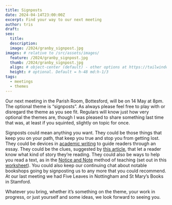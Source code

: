```yaml
---
title: Signposts
date: 2024-04-14T23:00:00Z
excerpt: Find your way to our next meeting
author: tris
draft: 
seo:
  title:
  description:
  image: /2024/granby_signpost.jpg
images: # relative to /src/assets/images/
  feature: /2024/granby_signpost.jpg
  thumb: /2024/granby_signpost.jpg
  align: # object-center (default) - other options at https://tailwindcss.com/docs/object-position
  height: # optional. Default = h-48 md:h-1/3
tags:
  - meetings
  - themes
---
```

Our next meeting in the Parish Room, Bottesford, will be on 14 May at 8pm. The optional theme is “signposts”. As always please feel free to play with or disregard the theme as you see fit. Regulars will know just how very optional the themes are, though I was pleased to share something last time that was, at least if you squinted, slightly on topic for once.

Signposts could mean anything you want. They could be those things that keep you on your path, that keep you true and stop you from getting lost. They could be devices in 
[academic writing](https://style.mla.org/effective-signposting/) to guide readers through an essay. They could be the clues, suggested by [this article](https://www.clarendonhousebooks.com/single-post/2017/02/21/Signposts-in-Fiction), that let a reader know what kind of story they’re reading. They could also be ways to help you read a text, as in the [Notice and Note](https://blog.heinemann.com/notice-and-note-signposts) method of teaching (set out in this [worksheet](http://wattsenglishclass.weebly.com/uploads/5/8/2/9/58298297/signpostsguide.pdf)).
You could also keep our continuing chat about notable bookshops going by signposting us to any more that you could recommend. At our last meeting we had Five Leaves in Nottingham and St Mary’s Books in Stamford. 

Whatever you bring, whether it’s something on the theme, your work in progress, or just yourself and some ideas, we look forward to seeing you.
